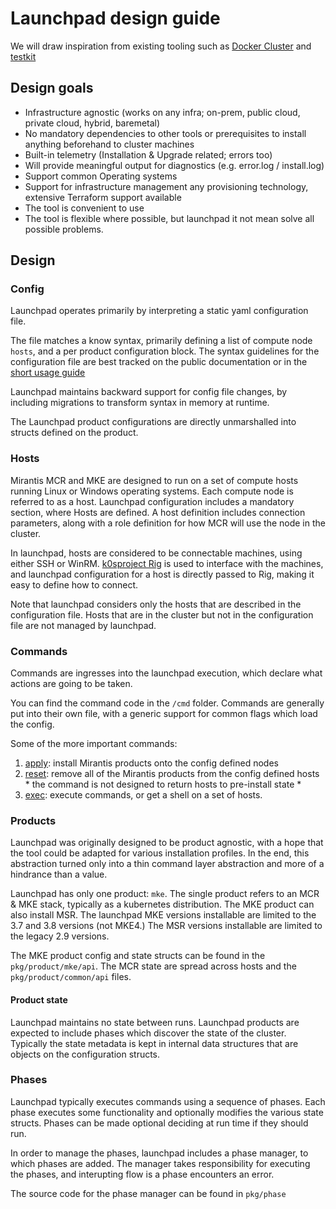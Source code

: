 # Launchpad design guide

We will draw inspiration from existing tooling such as [Docker Cluster](https://github.com/Mirantis/cluster) and [testkit](https://github.com/Mirantis/testkit)

## Design goals

* Infrastructure agnostic (works on any infra; on-prem, public cloud, private cloud, hybrid, baremetal)
* No mandatory dependencies to other tools or prerequisites to install anything beforehand to cluster machines
* Built-in telemetry (Installation & Upgrade related; errors too)
* Will provide meaningful output for diagnostics (e.g. error.log / install.log)
* Support common Operating systems
* Support for infrastructure management any provisioning technology, extensive Terraform support available
* The tool is convenient to use
* The tool is flexible where possible, but launchpad it not mean solve all possible problems.

## Design

### Config 

Launchpad operates primarily by interpreting a static yaml configuration file.

The file matches a know syntax, primarily defining a list of compute node `hosts`, and a per product configuration block. The syntax guidelines for the configuration file are best tracked on the public documentation or in the [short usage guide](usage.md)

Launchpad maintains backward support for config file changes, by including migrations to transform syntax in memory at runtime.

The Launchpad product configurations are directly unmarshalled into structs defined on the product.

### Hosts

Mirantis MCR and MKE are designed to run on a set of compute hosts running Linux or Windows operating systems. Each compute node is referred to as a host.
Launchpad configuration includes a mandatory section, where Hosts are defined. A host definition includes connection parameters, along with a role definition for how MCR will use the node in the cluster.

In launchpad, hosts are considered to be connectable machines, using either SSH or WinRM. [k0sproject Rig](https://github.com/k0sproject/rig) is used to interface with the machines, and launchpad configuration for a host is directly passed to Rig, making it easy to define how to connect.

Note that launchpad considers only the hosts that are described in the configuration file. Hosts that are in the cluster but not in the configuration file are not managed by launchpad.

### Commands 

Commands are ingresses into the launchpad execution, which declare what actions are going to be taken.

You can find the command code in the `/cmd` folder. Commands are generally put into their own file, with a generic support for common flags which load the config.

Some of the more important commands:

1. [apply](../cmd/apply.go): install Mirantis products onto the config defined nodes
2. [reset](../cmd/reset.go): remove all of the Mirantis products from the config defined hosts * the command is not designed to return hosts to pre-install state *
3. [exec](../cmd/exec.go): execute commands, or get a shell on a set of hosts.

### Products

Launchpad was originally designed to be product agnostic, with a hope that the tool could be adapted for various installation profiles. In the end, this abstraction turned only into a thin command layer abstraction and more of a hindrance than a value. 

Launchpad has only one product: `mke`. The single product refers to an MCR & MKE stack, typically as a kubernetes distribution. The MKE product can also install MSR. The launchpad MKE versions installable are limited to the 3.7 and 3.8 versions (not MKE4.) The MSR versions installable are limited to the legacy 2.9 versions.

The MKE product config and state structs can be found in the `pkg/product/mke/api`. The MCR state are spread across hosts and the `pkg/product/common/api` files.

#### Product state

Launchpad maintains no state between runs. Launchpad products are expected to include phases which discover the state of the cluster. Typically the state metadata is kept in internal data structures that are objects on the configuration structs.

### Phases

Launchpad typically executes commands using a sequence of phases. Each phase executes some functionality and optionally modifies the various state structs. Phases can be made optional deciding at run time if they should run.

In order to manage the phases, launchpad includes a phase manager, to which phases are added. The manager takes responsibility for executing the phases, and interupting flow is a phase encounters an error.

The source code for the phase manager can be found in `pkg/phase`
